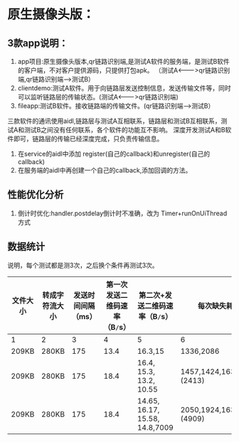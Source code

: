 # 原生摄像头版：
## 3款app说明：

1. app项目:原生摄像头版本,qr链路识别端,是测试A软件的服务端，是测试B软件的客户端，不对客户提供源码，只提供打包apk。
（测试A<--->qr链路识别端,qr链路识别端-->测试B）
2. clientdemo:测试A软件。用于向链路层发送控制信息，发送传输文件等，同时可以监听链路层的传输状态。(测试A<--->qr链路识别端)
3. fileapp:测试B软件。接收链路端的传输文件。(qr链路识别端-->测试B）

三款软件的通讯使用aidl,链路层与测试A互相联系，链路层和测试B互相联系，测试A和测试B之间没有任何联系，各个软件的功能互不影响。
深度开发测试A和B软件即可，链路层的传输已经深度完成，只负责传输信息。


1. 在service的aidl中添加 register(自己的callback)和unregister(自己的callback)
2. 在服务端的aidl中再创建一个自己的callback,添加回调的方法。

## 性能优化分析
1. 倒计时优化:handler.postdelay倒计时不准确，改为 Timer+runOnUiThread方式

## 数据统计

说明，每个测试都是测3次，之后换个条件再测试3次。

| 文件大小 |转成字符流大小 | 发送时间间隔（ms） | 第一次发送二维码速率（B`/`s）|第二次+发送二维码速率（B`/`s）|每次缺失耗时（ms）|总耗时（ms）|文件传输总效率（B`/`s）|
| ---------- | -------------| ------------- | --------------| --------------| --------------| --------------|  --------------| 
|  1| 2| 3|4|5|6|7|
|  209KB| 280KB| 175|13.4|16.3,15|1336,2086|25132|11141|
|  209KB| 280KB| 175|18.4|16.4, 15.3, 13.2, 10.55|1457,1424,1639,1339,(2413)|36165|8291|
|  209KB| 280KB| 175|18.4|14.65, 16.17, 15.58, 14.8,7009|2050,1924,1639,1129,1131,(4909)|38839|8248|

